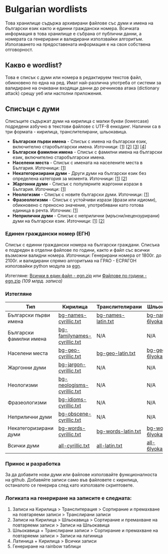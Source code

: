 # Bulgarian wordlists
Това хранилище съдържа архивирани файлове със думи и имена на български език както и единни граждански номера. Всичката информация в това хранилище е събрана от публични данни, а номерата са генерирани и валидирани използвайки алгоритъм. Използването на предоставената информация е на своя собствена отговорност.

## Какво е wordlist?
Това е списък с думи или номера в редактируем текстов файл, обикновено по една на ред. Имат най-различна употреба от системи за валидиране на очаквани входящи данни до речникова атака (dictionary attack) срещу уеб или настолни приложения.

## Списъци с думи
Списъците съдържат думи на кирилица с малки букви (lowercase) подредени азбучно в текстови файлове с UTF-8 енкодинг. Налични са в три формата - кирилица, транслителирани, шльокавица.

* **Български първи имена** - Списък с имена на български език, включително старобългарски имена. Източници: [[1]](http://stratsimir.exsisto.com/) [[2]](http://samoistina.com/3/imenatani.htm) [[3]](http://www.angelfire.com/ca6/ivayla/bgnames.htm) [[4]](http://stratsimir.exsisto.com/)
* **Български фамилни имена** - Списък с фамилни имена на български език, включително старобългарски имена.
 * **Населени места** - Списък с имената на населените места в България. Източници: [[1]](http://www.nsi.bg/nrnm)
 * **Некатегоризирани думи** - Други думи на български език без определена категория за момента. Източници: [[1]](https://github.com/vanyog/grammar-bg) [[2]](https://github.com/titoBouzout/Dictionaries)
 * **Жаргонни думи** - Списък с популярните жаргонни изрази в България. Източници: [[1]](https://bgjargon.com)
 * **Неологизми** - Списък с новите български думи. Източници: [[1]](http://ibl.bas.bg/infolex/neologisms.php)
 * **Фразеологизми** - Списък с устойчиви изрази (фрази или идиоми), обикновено с преносно значение, употребявани като готова единица в речта. Източник: [[1]](http://ibl.bas.bg/infolex/idioms.php)
 * **Неприлични думи** - Списък с неприлични (мръсни/нецензурирани) думи на български език. Източници: [[1]](https://github.com/zloban/obscene-words) [[2]](https://www.cs.cmu.edu/~biglou/resources/)

### Единен граждански номер (ЕГН)
Списък с единни граждански номера на български граждани. Списъка е подреден в отделни файлове по години, както и файл със всички възможни валидни номера. Източници: Генерирани номера от 1800г. до 2100г. и валидирани спрямо алгоритъма на ГРАО - ЕСРАГОН използвайки python модула за [egn](http://github.com/miglen/egn).

Изтегляне: [Всички в един файл - egn.zip](https://github.com/miglen/bulgarian-wordlists/releases/download/v1.0/egn.zip) или [Файлове по години - egn.zip](https://github.com/miglen/bulgarian-wordlists/releases/download/v1.0/egn-by-years.zip) *(109 млрд. записа)*

### Изтегляне
|Тип|Кирилица|Транслителирани|Шльокавица|Записи|
|--|--|--|--|--
|Български първи имена|[bg-names-cyrillic.txt](https://github.com/miglen/bulgarian-wordlists/blob/master/wordlists/bg-names-cyrillic.txt?raw=true)|[bg-names-latin.txt](https://github.com/miglen/bulgarian-wordlists/blob/master/wordlists/bg-names-latin.txt?raw=true)|[bg-names-6lyokavica.txt](https://github.com/miglen/bulgarian-wordlists/blob/master/wordlists/bg-names-6lyokavica.txt?raw=true)|31666
|Български фамилни имена|[bg-familynames-cyrillic.txt](https://github.com/miglen/bulgarian-wordlists/blob/master/wordlists/bg-familynames-cyrillic.txt?raw=true)|N/A|N/A|55265
|Населени места|[bg-geo-cyrillic.txt](https://github.com/miglen/bulgarian-wordlists/blob/master/wordlists/bg-geo-cyrillic.txt?raw=true)|[bg-geo-latin.txt](https://github.com/miglen/bulgarian-wordlists/blob/master/wordlists/bg-geo-latin.txt?raw=true)|[bg-geo-6lyokavica.txt](https://github.com/miglen/bulgarian-wordlists/blob/master/wordlists/bg-geo-6lyokavica.txt?raw=true)|4657
|Жаргонни думи|[bg-jargon-cyrillic.txt](https://github.com/miglen/bulgarian-wordlists/blob/master/wordlists/bg-jargon-cyrillic.txt?raw=true)|N/A|N/A|15264
|Неологизми|[bg-neologisms-cyrillic.txt](https://github.com/miglen/bulgarian-wordlists/blob/master/wordlists/bg-neologisms-cyrillic.txt?raw=true)|N/A|N/A|2381
|Фразеологизми|[bg-idioms-cyrillic.txt](https://github.com/miglen/bulgarian-wordlists/blob/master/wordlists/bg-idioms-cyrillic.txt?raw=true)|N/A|N/A|6924
|Неприлични думи|[bg-obscene-cyrillic.txt](https://github.com/miglen/bulgarian-wordlists/blob/master/wordlists/bg-obscene-cyrillic.txt?raw=true)|N/A|N/A|469
|Некатегоризирани думи|[bg-words-cyrillic.txt](https://github.com/miglen/bulgarian-wordlists/blob/master/wordlists/bg-words-cyrillic.txt?raw=true)|[bg-words-latin.txt](https://github.com/miglen/bulgarian-wordlists/blob/master/wordlists/bg-words-latin.txt?raw=true)|[bg-words-6lyokavica.txt](https://github.com/miglen/bulgarian-wordlists/blob/master/wordlists/bg-words-6lyokavica.txt?raw=true)|752537
|Всички думи|[all-cyrillic.txt](https://github.com/miglen/bulgarian-wordlists/blob/master/wordlists/all-cyrillic.txt?raw=true)|[all-latin.txt](https://github.com/miglen/bulgarian-wordlists/blob/master/wordlists/all-latin.txt?raw=true)|[all-6lyokavica.txt](https://github.com/miglen/bulgarian-wordlists/blob/master/wordlists/all-6lyokavica.txt?raw=true)|755130

### Принос и разработка
За да добавите нови думи или файлове използвайте функционалноста на github. Добавяйте записи само във файловете с кирилица, останалото се генерира след като използвате скриптовете.

### Логиката на генериране на записите е следната:
 1. Записи на Кирилица > Транслитерация > Сортирание и премахване на повтаряеми записи > Транслирани записи
 2. Записи на Кирилица > Шльокавица > Сортирание и премахване на повтаряеми записи > Записи на Шльокавица
 3. Шльокавица + Транслирани записи > Сортирание и премахване на повтаряеми записи > Записи на латиница
 4. Латиница + Кирилица > Всички записи
 5. Генериране на rainbow таблици
